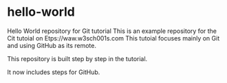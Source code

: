 # hello-world
Hello World repository for Git tutorial
This is an example repository for the Cit tutoial on Etps://waw.w3sch001s.com
This tutoial focuses mainly on Git and using GitHub as its remote.

This repository is built step by step in the tutorial.

It now includes steps for GitHub.
